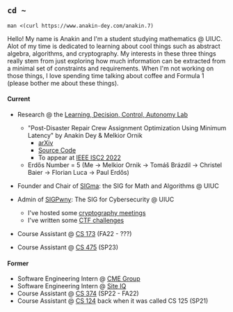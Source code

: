 ## `cd ~`

`man <(curl https://www.anakin-dey.com/anakin.7) `

Hello! My name is Anakin and I'm a student studying mathematics @ UIUC. Alot of my time is dedicated to learning about cool things such as abstract algebra, algorithms, and cryptography. My interests in these three things really stem from just exploring how much information can be extracted from a minimal set of constraints and requirements. When I'm not working on those things, I love spending time talking about coffee and Formula 1 (please bother me about these things). 

#### Current
* Research @ the [Learning, Decision, Control, Autonomy Lab](https://mornik.web.illinois.edu/research/group/)
  * "Post-Disaster Repair Crew Assignment Optimization Using Minimum Latency" by Anakin Dey & Melkior Ornik
    * [arXiv](https://arxiv.org/pdf/2206.00597.pdf)
    * [Source Code](https://github.com/leadcatlab/MWLP-Storm-Repair)
    * To appear at [IEEE ISC2 2022](https://attend.ieee.org/isc2-2022/)
  * Erdős Number = 5 (Me -> Melkior Ornik -> Tomáš Brázdil -> Christel Baier -> Florian Luca -> Paul Erdős)
  
* Founder and Chair of [SIGma](https://github.com/SIGma-UIUC): the SIG for Math and Algorithms @ UIUC
* Admin of [SIGPwny](https://sigpwny.com/): The SIG for Cybersecurity @ UIUC
  * I've hosted some [cryptography meetings](https://sigpwny.com/presentation/)
  * I've written some [CTF challenges](https://sigpwny.com/event/)
* Course Assistant @ [CS 173](https://courses.grainger.illinois.edu/cs173/fa2021/ALL-lectures/) (FA22 - ???)
* Course Assistant @ [CS 475](https://courses.grainger.illinois.edu/CS475/sp2022/ALL-lectures/) (SP23)

#### Former
* Software Engineering Intern @ [CME Group](https://www.cmegroup.com/)
* Software Engineering Intern @ [Site IQ](http://www.site-iq.com/)
* Course Assistant @ [CS 374](https://courses.engr.illinois.edu/cs374/sp2022/A/) (SP22 - FA22)
* Course Assistant @ [CS 124](https://www.cs124.org/) back when it was called CS 125 (SP21)
